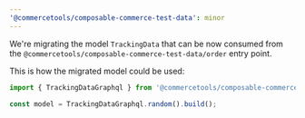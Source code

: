 ```yaml
---
'@commercetools/composable-commerce-test-data': minor
---
```


We're migrating the model `TrackingData` that can be now consumed from the `@commercetools/composable-commerce-test-data/order` entry point.

This is how the migrated model could be used:

```ts
import { TrackingDataGraphql } from '@commercetools/composable-commerce-test-data/order';

const model = TrackingDataGraphql.random().build();
```
